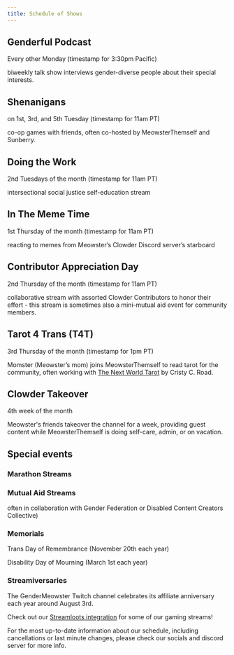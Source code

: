 ```yaml
---
title: Schedule of Shows
---
```


## Genderful Podcast

Every other Monday (timestamp for 3:30pm Pacific)

biweekly talk show interviews gender-diverse people about their special interests.

## Shenanigans

on 1st, 3rd, and 5th Tuesday (timestamp for 11am PT)

co-op games with friends, often co-hosted by MeowsterThemself and Sunberry.

## Doing the Work

2nd Tuesdays of the month (timestamp for 11am PT)

intersectional social justice self-education stream

## In The Meme Time

1st Thursday of the month (timestamp for 11am PT)

reacting to memes from Meowster’s Clowder Discord server’s starboard

## Contributor Appreciation Day

2nd Thursday of the month (timestamp for 11am PT)

collaborative stream with assorted Clowder Contributors to honor their effort - this stream is sometimes also a mini-mutual aid event for community members.

## Tarot 4 Trans (T4T)

3rd Thursday of the month (timestamp for 1pm PT)

Momster (Meowster’s mom) joins MeowsterThemself to read tarot for the community, often working with [The Next World Tarot](https://www.silversprocket.net/next-world-tarot/) by Cristy C. Road.

## Clowder Takeover

4th week of the month

Meowster's friends takeover the channel for a week, providing guest content while MeowsterThemself is doing self-care, admin, or on vacation.

## Special events

### Marathon Streams

### Mutual Aid Streams

often in collaboration with Gender Federation or Disabled Content Creators Collective)

### Memorials

Trans Day of Remembrance (November 20th each year)

Disability Day of Mourning (March 1st each year)

### Streamiversaries

The GenderMeowster Twitch channel celebrates its affiliate anniversary each year around August 3rd.

Check out our [Streamloots integration](https://www.streamloots.com/gendermeowster) for some of our gaming streams!

For the most up-to-date information about our schedule, including cancellations or last minute changes, please check our socials and discord server for more info.